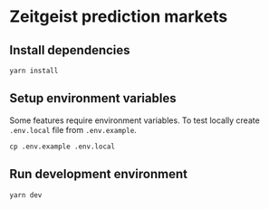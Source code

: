 # Zeitgeist prediction markets

## Install dependencies

`yarn install`

## Setup environment variables

Some features require environment variables. To test locally create `.env.local` file from `.env.example`.

`cp .env.example .env.local`

## Run development environment

`yarn dev`

